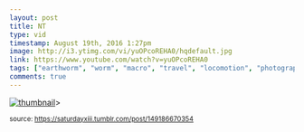 ```yaml
---
layout: post
title: NT
type: vid
timestamp: August 19th, 2016 1:27pm
image: http://i3.ytimg.com/vi/yuOPcoREHA0/hqdefault.jpg
link: https://www.youtube.com/watch?v=yuOPcoREHA0
tags: ["earthworm", "worm", "macro", "travel", "locomotion", "photography"]
comments: true
---
```

[![thumbnail](http://i3.ytimg.com/vi/yuOPcoREHA0/hqdefault.jpg)](https://www.youtube.com/watch?v=yuOPcoREHA0)>
  
<small>source: https://saturdayxiii.tumblr.com/post/149186670354</small>